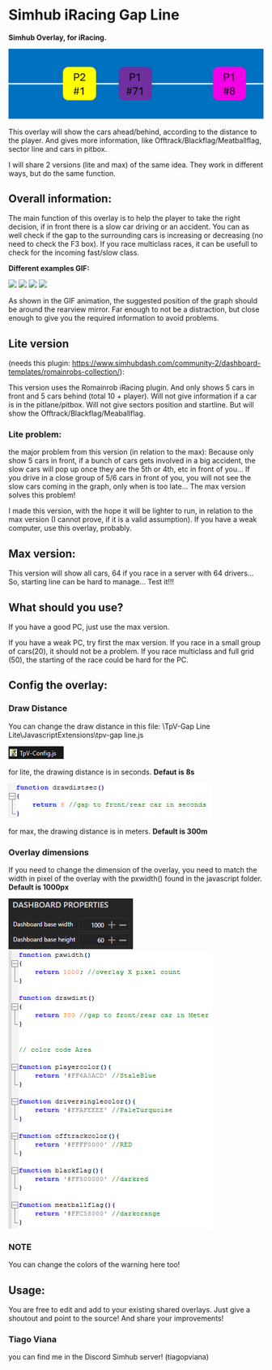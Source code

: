 # Simhub iRacing Gap Line

**Simhub Overlay, for iRacing.**

<img src="images/Gap Line Logo.png" />

This overlay will show the cars ahead/behind, according to the distance to the player. And gives more information, like Offtrack/Blackflag/Meatballflag, sector line and cars in pitbox.

I will share 2 versions (lite and max) of the same idea. They work in different ways, but do the same function.

## Overall information:
The main function of this overlay is to help the player to take the right decision, if in front there is a slow car driving or an accident.
You can as well check if the gap to the surrounding cars is increasing or decreasing (no need to check the F3 box).
If you race multiclass races, it can be usefull to check for the incoming fast/slow class.


**Different examples GIF:**

<img src="images/tpv-gap line-101.gif" />

<img src="images/tpv-gap line-102.gif" />

<img src="images/tpv-gap line-103.gif" />

<img src="images/tpv-gap line-104.gif" />

As shown in the GIF animation, the suggested position of the graph should be around the rearview mirror. Far enough to not be a distraction, but close enough to give you the required information to avoid problems.

## Lite version
(needs this plugin: https://www.simhubdash.com/community-2/dashboard-templates/romainrobs-collection/):

This version uses the Romainrob iRacing plugin. And only shows 5 cars in front and 5 cars behind (total 10 + player). Will not give information if a car is in the pitlane/pitbox. Will not give sectors position and startline.
But will show the Offtrack/Blackflag/Meaballflag.

### Lite problem:
the major problem from this version (in relation to the max): Because only show 5 cars in front, if a bunch of cars gets involved in a big accident, the slow cars will pop up once they are the 5th or 4th, etc in front of you...
If you drive in a close group of 5/6 cars in front of you, you will not see the slow cars coming in the graph, only when is too late... The max version solves this problem!

I made this version, with the hope it will be lighter to run, in relation to the max version (I cannot prove, if it is a valid assumption).
If you have a weak computer, use this overlay, probably.

## Max version:
This version will show all cars, 64 if you race in a server with 64 drivers... So, starting line can be hard to manage... Test it!!!

## What should you use?
If you have a good PC, just use the max version. 

If you have a weak PC, try first the max version. If you race in a small group of cars(20), it should not be a problem. If you race multiclass and full grid (50), the starting of the race could be hard for the PC.

## Config the overlay:

### Draw Distance
You can change the draw distance in this file: \TpV-Gap Line Lite\JavascriptExtensions\tpv-gap line.js

<img src="images/tpv-gap line-007.png" />

for lite, the drawing distance is in seconds. **Defaut is 8s**

<img src="images/tpv-gap line-008.png" />

for max, the drawing distance is in meters. **Default is 300m**

### Overlay dimensions
If you need to change the dimension of the overlay, you need to match the width in pixel of the overlay with the pxwidth() found in the javascript folder. **Default is 1000px**

<img src="images/tpv-gap line-006.png" />

<img src="images/tpv-gap line-005.png" />

### NOTE
You can change the colors of the warning here too!

## Usage:
You are free to edit and add to your existing shared overlays. Just give a shoutout and point to the source! And share your improvements!

### Tiago Viana
you can find me in the Discord Simhub server! (tiagopviana)

